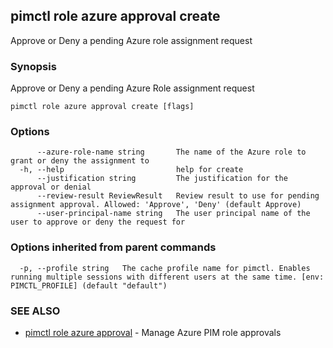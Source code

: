 ## pimctl role azure approval create

Approve or Deny a pending Azure role assignment request

### Synopsis

Approve or Deny a pending Azure Role assignment request

```
pimctl role azure approval create [flags]
```

### Options

```
      --azure-role-name string       The name of the Azure role to grant or deny the assignment to
  -h, --help                         help for create
      --justification string         The justification for the approval or denial
      --review-result ReviewResult   Review result to use for pending assignment approval. Allowed: 'Approve', 'Deny' (default Approve)
      --user-principal-name string   The user principal name of the user to approve or deny the request for
```

### Options inherited from parent commands

```
  -p, --profile string   The cache profile name for pimctl. Enables running multiple sessions with different users at the same time. [env: PIMCTL_PROFILE] (default "default")
```

### SEE ALSO

* [pimctl role azure approval](pimctl_role_azure_approval.md)	 - Manage Azure PIM role approvals

